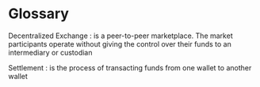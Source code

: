 # Glossary

Decentralized Exchange
: is a peer-to-peer marketplace. The market participants operate without giving the control over their funds to an intermediary or custodian

Settlement
: is the process of transacting funds from one wallet to another wallet

